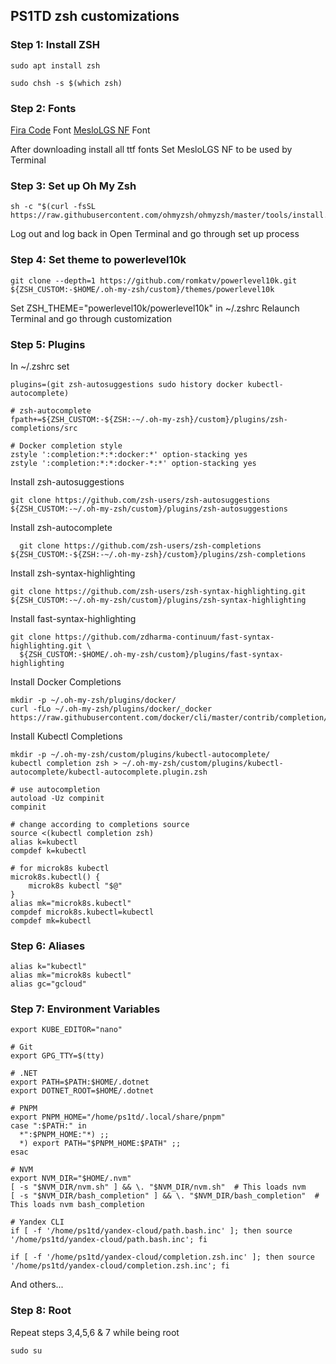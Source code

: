 ## PS1TD zsh customizations

### Step 1: Install ZSH

```
sudo apt install zsh
```

```
sudo chsh -s $(which zsh)
```

### Step 2: Fonts

[Fira Code](https://github.com/tonsky/FiraCode) Font
[MesloLGS NF](https://github.com/romkatv/powerlevel10k#fonts) Font

After downloading install all ttf fonts
Set MesloLGS NF to be used by Terminal

### Step 3: Set up Oh My Zsh

```
sh -c "$(curl -fsSL https://raw.githubusercontent.com/ohmyzsh/ohmyzsh/master/tools/install.sh)"
```

Log out and log back in
Open Terminal and go through set up process

### Step 4: Set theme to powerlevel10k

```
git clone --depth=1 https://github.com/romkatv/powerlevel10k.git ${ZSH_CUSTOM:-$HOME/.oh-my-zsh/custom}/themes/powerlevel10k
```

Set ZSH_THEME="powerlevel10k/powerlevel10k" in ~/.zshrc
Relaunch Terminal and go through customization

### Step 5: Plugins

In ~/.zshrc set

```
plugins=(git zsh-autosuggestions sudo history docker kubectl-autocomplete)

# zsh-autocomplete
fpath+=${ZSH_CUSTOM:-${ZSH:-~/.oh-my-zsh}/custom}/plugins/zsh-completions/src

# Docker completion style
zstyle ':completion:*:*:docker:*' option-stacking yes
zstyle ':completion:*:*:docker-*:*' option-stacking yes

```

Install zsh-autosuggestions

```
git clone https://github.com/zsh-users/zsh-autosuggestions ${ZSH_CUSTOM:-~/.oh-my-zsh/custom}/plugins/zsh-autosuggestions
```

Install zsh-autocomplete

```
  git clone https://github.com/zsh-users/zsh-completions ${ZSH_CUSTOM:-${ZSH:-~/.oh-my-zsh}/custom}/plugins/zsh-completions
```

Install zsh-syntax-highlighting
```
git clone https://github.com/zsh-users/zsh-syntax-highlighting.git ${ZSH_CUSTOM:-~/.oh-my-zsh/custom}/plugins/zsh-syntax-highlighting
```

Install fast-syntax-highlighting
```
git clone https://github.com/zdharma-continuum/fast-syntax-highlighting.git \
  ${ZSH_CUSTOM:-$HOME/.oh-my-zsh/custom}/plugins/fast-syntax-highlighting
```

Install Docker Completions

```
mkdir -p ~/.oh-my-zsh/plugins/docker/
curl -fLo ~/.oh-my-zsh/plugins/docker/_docker https://raw.githubusercontent.com/docker/cli/master/contrib/completion/zsh/_docker
```

Install Kubectl Completions
```
mkdir -p ~/.oh-my-zsh/custom/plugins/kubectl-autocomplete/
kubectl completion zsh > ~/.oh-my-zsh/custom/plugins/kubectl-autocomplete/kubectl-autocomplete.plugin.zsh
```
```
# use autocompletion
autoload -Uz compinit
compinit

# change according to completions source
source <(kubectl completion zsh)
alias k=kubectl
compdef k=kubectl

# for microk8s kubectl
microk8s.kubectl() {
    microk8s kubectl "$@"
}
alias mk="microk8s.kubectl"
compdef microk8s.kubectl=kubectl
compdef mk=kubectl
```

### Step 6: Aliases

```
alias k="kubectl"
alias mk="microk8s kubectl"
alias gc="gcloud"
```

### Step 7: Environment Variables

```
export KUBE_EDITOR="nano"

# Git
export GPG_TTY=$(tty)

# .NET
export PATH=$PATH:$HOME/.dotnet
export DOTNET_ROOT=$HOME/.dotnet

# PNPM
export PNPM_HOME="/home/ps1td/.local/share/pnpm"
case ":$PATH:" in
  *":$PNPM_HOME:"*) ;;
  *) export PATH="$PNPM_HOME:$PATH" ;;
esac

# NVM
export NVM_DIR="$HOME/.nvm"
[ -s "$NVM_DIR/nvm.sh" ] && \. "$NVM_DIR/nvm.sh"  # This loads nvm
[ -s "$NVM_DIR/bash_completion" ] && \. "$NVM_DIR/bash_completion"  # This loads nvm bash_completion

# Yandex CLI
if [ -f '/home/ps1td/yandex-cloud/path.bash.inc' ]; then source '/home/ps1td/yandex-cloud/path.bash.inc'; fi

if [ -f '/home/ps1td/yandex-cloud/completion.zsh.inc' ]; then source '/home/ps1td/yandex-cloud/completion.zsh.inc'; fi

```

And others...

### Step 8: Root

Repeat steps 3,4,5,6 & 7 while being root

```
sudo su
```
